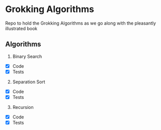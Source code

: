 # Grokking Algorithms

Repo to hold the Grokking Algorithms as we go along with the pleasantly illustrated book 

## Algorithms 

1. Binary Search
- [x] Code 
- [x] Tests
2. Separation Sort
- [x] Code 
- [x] Tests
3. Recursion
- [x] Code 
- [x] Tests
